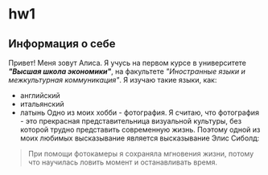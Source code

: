 # hw1
## **Информация о себе**
Привет! Меня зовут Алиса. 
Я учусь на первом курсе в университете **_"Высшая школа экономики"_**, на факультете *"Иностранные языки и межкультурная коммуникация"*. Я изучаю такие языки, как:
* английский
* итальянский
* латынь
Одно из моих хобби - фотография. Я считаю, что фотография - это прекрасная представительница визуальной культуры, без которой трудно представить современную жизнь.
Поэтому одной из моих любимых высказывание является высказывание Элис Сиболд:
> При помощи фотокамеры я сохраняла мгновения жизни, потому что научилась ловить момент и останавливать время.
